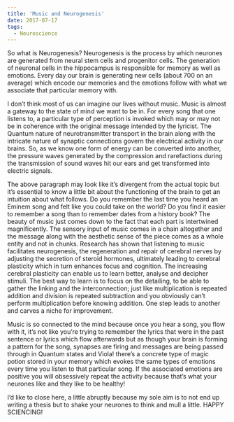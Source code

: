 ```yaml
---
title: 'Music and Neurogenesis'
date: 2017-07-17
tags:
  - Neuroscience
---
```


So what is Neurogenesis?
Neurogenesis is the process by which neurones are generated from neural stem cells and progenitor cells. The generation of neuronal cells in the hippocampus is responsible for memory as well as emotions. Every day our brain is generating new cells (about 700 on an average) which encode our memories and the emotions follow with what we associate that particular memory with.

I don’t think most of us can imagine our lives without music. Music is almost a gateway to the state of mind we want to be in. For every song that one listens to, a particular type of perception is invoked which may or may not be in coherence with the original message intended by the lyricist. The Quantum nature of neurotransmitter transport in the brain along with the intricate nature of synaptic connections govern the electrical activity in our brains. So, as we know one form of energy can be converted into another, the pressure waves generated by the compression and rarefactions during the transmission of sound waves hit our ears and get transformed into electric signals.

The above paragraph may look like it’s divergent from the actual topic but it’s essential to know a little bit about the functioning of the brain to get an intuition about what follows. Do you remember the last time you heard an Eminem song and felt like you could take on the world? Do you find it easier to remember a song than to remember dates from a history book? The beauty of music just comes down to the fact that each part is intertwined magnificently. The sensory input of music comes in a chain altogether and the message along with the aesthetic sense of the piece comes as a whole entity and not in chunks.
Research has shown that listening to music facilitates neurogenesis, the regeneration and repair of cerebral nerves by adjusting the secretion of steroid hormones, ultimately leading to cerebral plasticity which in turn enhances focus and cognition. The increasing cerebral plasticity can enable us to learn better, analyse and decipher stimuli. The best way to learn is to focus on the detailing, to be able to gather the linking and the interconnection; just like multiplication is repeated addition and division is repeated subtraction and you obviously can’t perform multiplication before knowing addition. One step leads to another and carves a niche for improvement.

Music is so connected to the mind because once you hear a song, you flow with it, it’s not like you’re trying to remember the lyrics that were in the past sentence or lyrics which flow afterwards but as though your brain is forming a pattern for the song, synapses are firing and messages are being passed through in Quantum states and Viola! there’s a concrete type of magic potion stored in your memory which evokes the same types of emotions every time you listen to that particular song. If the associated emotions are positive you will obsessively repeat the activity because that’s what your neurones like and they like to be healthy!

I’d like to close here, a little abruptly because my sole aim is to not end up writing a thesis but to shake your neurones to think and mull a little.
HAPPY SCIENCING!

